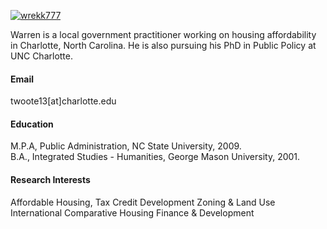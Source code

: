 

[![wrekk777](https://img.shields.io/badge/wrekk777-github-blue?logo=github)](https://github.com/wrekk777)

Warren is a local government practitioner working on housing affordability in Charlotte, North Carolina. He is also pursuing his PhD in Public Policy at UNC Charlotte. 

#### Email
twoote13[at]charlotte.edu

#### Education
M.P.A, Public Administration, NC State University, 2009.\
B.A., Integrated Studies - Humanities, George Mason University, 2001.

#### Research Interests
Affordable Housing, Tax Credit Development
Zoning & Land Use
International Comparative Housing Finance & Development

